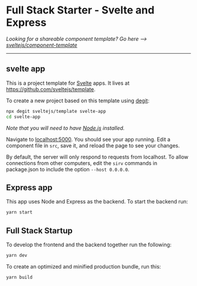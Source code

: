 # Full Stack Starter - Svelte and Express

*Looking for a shareable component template? Go here --> [sveltejs/component-template](https://github.com/sveltejs/component-template)*

---

## svelte app

This is a project template for [Svelte](https://svelte.dev) apps. It lives at https://github.com/sveltejs/template.

To create a new project based on this template using [degit](https://github.com/Rich-Harris/degit):

```bash
npx degit sveltejs/template svelte-app
cd svelte-app
```

*Note that you will need to have [Node.js](https://nodejs.org) installed.*


Navigate to [localhost:5000](http://localhost:5000). You should see your app running. Edit a component file in `src`, save it, and reload the page to see your changes.

By default, the server will only respond to requests from localhost. To allow connections from other computers, edit the `sirv` commands in package.json to include the option `--host 0.0.0.0`.

## Express app

This app uses Node and Express as the backend. To start the backend run:

```bash
yarn start
```

## Full Stack Startup

To develop the frontend and the backend together run the following:

```bash
yarn dev
```

To create an optimized and minified production bundle, run this:
```bash
yarn build
```


